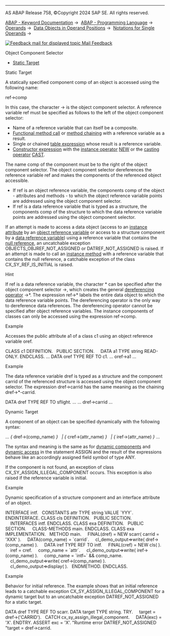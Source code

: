   

* * *

AS ABAP Release 758, ©Copyright 2024 SAP SE. All rights reserved.

[ABAP - Keyword Documentation](javascript:call_link\('abenabap.htm'\)) →  [ABAP - Programming Language](javascript:call_link\('abenabap_reference.htm'\)) →  [Operands](javascript:call_link\('abenoperands.htm'\)) →  [Data Objects in Operand Positions](javascript:call_link\('abenoperands_data_objects.htm'\)) →  [Notations for Single Operands](javascript:call_link\('abenoperands_names.htm'\)) → 

 [![](Mail.gif?object=Mail.gif "Feedback mail for displayed topic") Mail Feedback](mailto:f1_help@sap.com?subject=Feedback%20on%20ABAP%20Documentation&body=Document:%20Object%20Component%20Selector%2C%20ABENOBJECT_COMPONENT_SELECTOR%2C%20758%0D%0A%0D%0AError:%0D%0A%0D%0A%0D%0A%0D%0ASuggestion%20for%20improvement:)

Object Component Selector

-   [Static Target](#abenobject-component-selector-1-------dynamic-target---@ITOC@@ABENOBJECT_COMPONENT_SELECTOR_2)

Static Target   

A statically specified component comp of an object is accessed using the following name:

ref->comp

In this case, the character \-> is the object component selector. A reference variable ref must be specified as follows to the left of the object component selector:

-   Name of a reference variable that can itself be a composite.
-   [Functional method call](javascript:call_link\('abenfunctional_method_call_glosry.htm'\) "Glossary Entry") or [method chaining](javascript:call_link\('abenmethod_chaining_glosry.htm'\) "Glossary Entry") with a reference variable as a result.
-   Single or chained [table expression](javascript:call_link\('abentable_expression_glosry.htm'\) "Glossary Entry") whose result is a reference variable.
-   [Constructor expression](javascript:call_link\('abenconstructor_expression_glosry.htm'\) "Glossary Entry") with the [instance operator](javascript:call_link\('abeninstance_operator_glosry.htm'\) "Glossary Entry") [NEW](javascript:call_link\('abenconstructor_expression_new.htm'\)) or the [casting operator](javascript:call_link\('abencasting_operator_glosry.htm'\) "Glossary Entry") [CAST](javascript:call_link\('abenconstructor_expression_cast.htm'\)).

The name comp of the component must be to the right of the object component selector. The object component selector dereferences the reference variable ref and makes the components of the referenced object accessible.

-   If ref is an object reference variable, the components comp of the object - attributes and methods - to which the object reference variable points are addressed using the object component selector.
-   If ref is a data reference variable that is typed as a structure, the components comp of the structure to which the data reference variable points are addressed using the object component selector.

If an attempt is made to access a data object (access to an [instance attribute](javascript:call_link\('abeninstance_attribute_glosry.htm'\) "Glossary Entry") by an [object reference variable](javascript:call_link\('abenobject_refer_variable_glosry.htm'\) "Glossary Entry") or access to a structure component by a [data reference variable](javascript:call_link\('abendata_reference_variable_glosry.htm'\) "Glossary Entry")) using a reference variable that contains the [null reference](javascript:call_link\('abennull_reference_glosry.htm'\) "Glossary Entry"), an uncatchable exception OBJECTS\_OBJREF\_NOT\_ASSIGNED or DATREF\_NOT\_ASSIGNED is raised. If an attempt is made to call an [instance method](javascript:call_link\('abeninstance_method_glosry.htm'\) "Glossary Entry") with a reference variable that contains the null reference, a catchable exception of the class CX\_SY\_REF\_IS\_INITIAL is raised.

Hint

If ref is a data reference variable, the character \* can be specified after the object component selector \->, which creates the general [dereferencing operator](javascript:call_link\('abendereferencing_operator.htm'\)) \->\*. The expression ref->\* labels the entire data object to which the data reference variable points. The dereferencing operator is the only way to dereference data references. The dereferencing operator cannot be specified after object reference variables. The instance components of classes can only be accessed using the expression ref->comp.

Example

Accesses the public attribute a1 of a class c1 using an object reference variable oref.

CLASS c1 DEFINITION.
  PUBLIC SECTION.
    DATA a1 TYPE string READ-ONLY.
ENDCLASS.
...
DATA oref TYPE REF TO c1.
... oref->a1 ...

Example

The data reference variable dref is typed as a structure and the component carrid of the referenced structure is accessed using the object component selector. The expression dref->carrid has the same meaning as the chaining dref->\*-carrid.

DATA dref TYPE REF TO sflight.
...
... dref->carrid ...

Dynamic Target   

A component of an object can be specified dynamically with the following syntax:

... *{* dref->(comp\_name) *}*
  *|* *{* cref->(attr\_name) *}*
  *|* *{* iref->(attr\_name) *}* ...

The syntax and meaning is the same as for [dynamic components](javascript:call_link\('abapassign_dynamic_components.htm'\)) and [dynamic access](javascript:call_link\('abapassign_mem_area_dynamic_access.htm'\)) in the statement ASSIGN and the result of the expressions behave like an accordingly assigned field symbol of type ANY.

If the component is not found, an exception of class CX\_SY\_ASSIGN\_ILLEGAL\_COMPONENT occurs. This exception is also raised if the reference variable is initial.

Example

Dynamic specification of a structure component and an interface attribute of an object.

INTERFACE intf.
  CONSTANTS attr TYPE string VALUE \`YYY\`.
ENDINTERFACE.
CLASS cls DEFINITION.
  PUBLIC SECTION.
    INTERFACES intf.
ENDCLASS.
CLASS exa DEFINITION.
  PUBLIC SECTION.
    CLASS-METHODS main.
ENDCLASS.
CLASS exa IMPLEMENTATION.
  METHOD main.
    FINAL(dref) = NEW scarr( carrid = 'XXX' ).
    DATA(comp\_name) = \`carrid\`.
    cl\_demo\_output=>write( dref->(comp\_name) ).
    DATA iref TYPE REF TO intf.
    FINAL(cref) = NEW cls( ).
    iref = cref.
    comp\_name = \`attr\`.
    cl\_demo\_output=>write( iref->(comp\_name) ).
    comp\_name = \`intf~\` && comp\_name.
    cl\_demo\_output=>write( cref->(comp\_name) ).
    cl\_demo\_output=>display( ).
  ENDMETHOD.
ENDCLASS.

Example

Behavior for initial reference. The example shows that an initial reference leads to a catchable exception CX\_SY\_ASSIGN\_ILLEGAL\_COMPONENT for a dynamic target but to an uncatchable exception DATREF\_NOT\_ASSIGNED for a static target.

DATA dref TYPE REF TO scarr.
DATA target TYPE string.
TRY.
    target = dref->('CARRID').
  CATCH cx\_sy\_assign\_illegal\_component.
    DATA(exc) = 'X'.
ENDTRY.
ASSERT exc = 'X'.
"Runtime error DATREF\_NOT\_ASSIGNED
"target = dref->carrid.